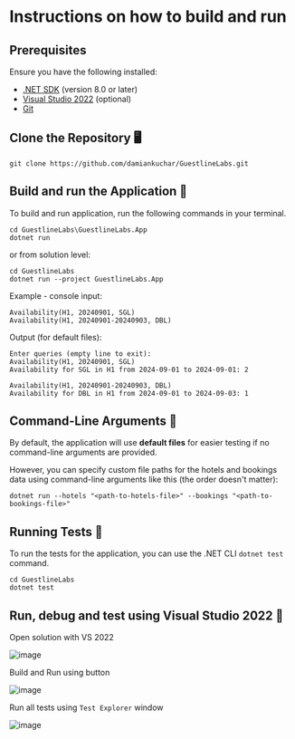 # Instructions on how to build and run

## Prerequisites

Ensure you have the following installed:

- [.NET SDK](https://dotnet.microsoft.com/download) (version 8.0 or later)
- [Visual Studio 2022]([https://code.visualstudio.com/](https://visualstudio.microsoft.com/pl/vs/community/)) (optional)
- [Git](https://git-scm.com/)

## Clone the Repository 🖥️
```
git clone https://github.com/damiankuchar/GuestlineLabs.git
```

## Build and run the Application 🚀
To build and run application, run the following commands in your terminal. 
```
cd GuestlineLabs\GuestlineLabs.App
dotnet run
```

or from solution level:
```
cd GuestlineLabs
dotnet run --project GuestlineLabs.App
```

Example - console input:
```
Availability(H1, 20240901, SGL)
Availability(H1, 20240901-20240903, DBL)
```

Output (for default files):
```
Enter queries (empty line to exit):
Availability(H1, 20240901, SGL)
Availability for SGL in H1 from 2024-09-01 to 2024-09-01: 2

Availability(H1, 20240901-20240903, DBL)
Availability for DBL in H1 from 2024-09-01 to 2024-09-03: 1
```

## Command-Line Arguments 🎯
By default, the application will use **default files** for easier testing if no command-line arguments are provided.

However, you can specify custom file paths for the hotels and bookings data using command-line arguments like this (the order doesn't matter):
```
dotnet run --hotels "<path-to-hotels-file>" --bookings "<path-to-bookings-file>"
```

## Running Tests 🧪
To run the tests for the application, you can use the .NET CLI `dotnet test` command.
```
cd GuestlineLabs
dotnet test
```

## Run, debug and test using Visual Studio 2022 🐞
Open solution with VS 2022

![image](https://github.com/user-attachments/assets/56b7bc49-8f4a-46fe-8131-dc0d05c15085)

Build and Run using button

![image](https://github.com/user-attachments/assets/ed1b42fa-6e8b-4446-abb2-6a36e3bdd639)

Run all tests using `Test Explorer` window

![image](https://github.com/user-attachments/assets/c48d6150-b9ef-4aa0-8094-51a4329e2abc)

